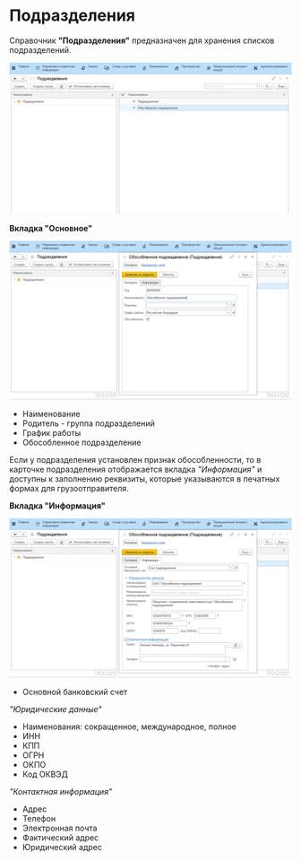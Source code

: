 # Подразделения

Справочник **"Подразделения"** предназначен для хранения списков подразделений.

![](Department.assets/1.png)

**Вкладка "Основное"**

![](Department.assets/2.png)

- Наименование
- Родитель - группа подразделений
- График работы
- Обособленное подразделение

Если у подразделения установлен признак обособленности, то в карточке подразделения отображается вкладка *"Информация"* и доступны к заполнению реквизиты, которые указываются в печатных формах для грузоотправителя.

**Вкладка "Информация"**

![](Department.assets/3.png)

- Основной банковский счет

*"Юридические данные"*

- Наименования: сокращенное, международное, полное
- ИНН
- КПП
- ОГРН
- ОКПО
- Код ОКВЭД

*"Контактная информация"*

- Адрес
- Телефон
- Электронная почта
- Фактический адрес
- Юридический адрес
